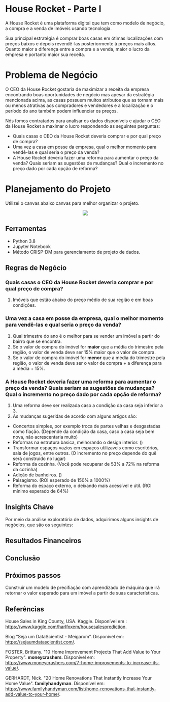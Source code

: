 # House Rocket - Parte I

A House Rocket é uma plataforma digital que tem como modelo de negócio, a compra e a venda de imóveis usando tecnologia.

Sua principal estratégia é comprar boas casas em ótimas localizações com preços baixos e depois revendê-las posteriormente à preços mais altos. Quanto maior a diferença entre a compra e a venda, maior o lucro da empresa e portanto maior sua receita.

# Problema de Negócio

O CEO da House Rocket gostaria de maximizar a receita da empresa encontrando boas oportunidades de negócio mas apesar da estratégia mencionada acima, as casas possuem muitos atributos que as tornam mais ou menos atrativas aos compradores e vendedores e a localização e o período do ano também podem influenciar os preços.

Nós fomos contratados para analisar os dados disponíveis e ajudar o CEO da House Rocket a maximar o lucro respondendo as seguintes perguntas:

- Quais casas o CEO da House Rocket deveria comprar e por qual preço de compra?
- Uma vez a casa em posse da empresa, qual o melhor momento para vendê-las e qual seria o preço da venda?
- A House Rocket deveria fazer uma reforma para aumentar o preço da venda? Quais seriam as sugestões de mudanças? Qual o incremento no preço dado por cada opção de reforma?


# Planejamento do Projeto

Utilizei o canvas abaixo canvas para melhor organizar o projeto.

<p align="center">
  <img src="Imagens/.jpg">
</p>

## Ferramentas

 - Python 3.8
 - Jupyter Notebook
 - Método CRISP-DM para gerenciamento de projeto de dados.

## Regras de Negócio

### Quais casas o CEO da House Rocket deveria comprar e por qual preço de compra?

1. Imóveis que estão abaixo do preço médio de sua região e em boas condições.

### Uma vez a casa em posse da empresa, qual o melhor momento para vendê-las e qual seria o preço da venda?

1. Qual trimestre do ano é o melhor para se vender um imóvel a partir do bairro que se encontra.
2. Se o valor de compra do imóvel for **maior** que a média do trimestre pela região, o valor de venda deve ser 15% maior que o valor de compra.
3. Se o valor de compra do imóvel for **menor** que a média do trimestre pela região, o valor de venda deve ser o valor de compra + a diferença para a média + 15%.

### A House Rocket deveria fazer uma reforma para aumentar o preço da venda? Quais seriam as sugestões de mudanças? Qual o incremento no preço dado por cada opção de reforma?

1. Uma reforma deve ser realizada caso a condição da casa seja inferior a 3.
2. As mudanças sugeridas de acordo com alguns artigos são:
- Concertos simples, por exemplo troca de partes velhas e desgastadas como fiação. (Depende da condição da casa, caso a casa seja bem nova, não acrescentaria muito)
- Reformas na estrutura basica, melhorando o design interior. ()
- Transformar espaços vazios em espaços utilizaveis como escritórios, sala de jogos, entre outros. (O incremento no preço depende do quê será construído no lugar)
- Reforma da cozinha. (Você pode recuperar de 53% a 72% na reforma da cozinha)
- Adição de banheiros. () 
- Paisagismo. (ROI esperado de 150% a 1000%)
- Reforma do espaço externo, o deixando mais acessível e útil. (ROI mínimo esperado de 64%)

## Insights Chave

Por meio da análise exploratória de dados, adquirimos alguns insights de negócios, que são os seguintes:

## Resultados Financeiros



## Conclusão



## Próximos passos

Construir um modelo de precifiação com aprendizado de máquina que irá retornar o valor esperado para um imóvel a partir de suas características.

## Referências

House Sales in King County, USA. Kaggle. Disponível em : <https://www.kaggle.com/harlfoxem/housesalesprediction>.

Blog “Seja um DataScientist - Meigarom”. Disponível em: <https://sejaumdatascientist.com/>.

FOSTER, Brittany. "10 Home Improvement Projects That Add Value to Your Property". **moneycrashers**. Disponível em: <https://www.moneycrashers.com/7-home-improvements-to-increase-its-value/>.

GERHARDT, Nick. "20 Home Renovations That Instantly Increase Your Home Value". **familyhandyman**. Disponível em: <https://www.familyhandyman.com/list/home-renovations-that-instantly-add-value-to-your-home/>.

